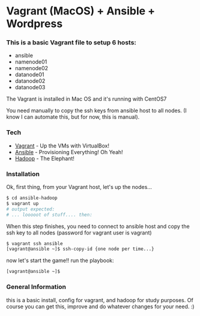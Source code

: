 # Vagrant (MacOS) + Ansible + Wordpress

### This is a basic Vagrant file to setup 6 hosts:

- ansible
- namenode01
- namenode02
- datanode01
- datanode02
- datanode03

The Vagrant is installed in Mac OS and it's running with CentOS7

You need manually to copy the ssh keys from ansible host to all nodes.
(I know I can automate this, but for now, this is manual).

### Tech

* [Vagrant] - Up the VMs with VirtualBox!
* [Ansible] - Provisioning Everything! Oh Yeah!
* [Hadoop] - The Elephant!

### Installation

Ok, first thing, from your Vagrant host, let's up the nodes...

```sh
$ cd ansible-hadoop
$ vagrant up
# output expected:
# ... looooot of stuff.... then:
```

When this step finishes, you need to connect to ansible host and copy the ssh key to all nodes (password for vagrant user is vagrant)

```sh
$ vagrant ssh ansible
[vagrant@ansible ~]$ ssh-copy-id {one node per time...}
```

now let's start the game!! run the playbook:

```sh
[vagrant@ansible ~]$ 
```

### General Information

this is a basic install, config for vagrant, and hadoop for study purposes. Of course you can get this, improve and do whatever changes for your need. :)


[//]: # (These are reference links used in the body of this note and get stripped out when the markdown processor does its job. There is no need to format nicely because it shouldn't be seen. Thanks SO - http://stackoverflow.com/questions/4823468/store-comments-in-markdown-syntax)

   [Ansible]: <http://ansible.com>
   [Vagrant]: <http://vagrantup.com>
   [Hadoop]: <https://hadoop.apache.org>